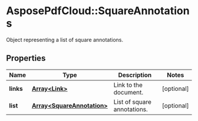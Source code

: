 ﻿# AsposePdfCloud::SquareAnnotations
Object representing a list of square annotations.

## Properties
Name | Type | Description | Notes
------------ | ------------- | ------------- | -------------
**links** | [**Array&lt;Link&gt;**](Link.md) | Link to the document. | [optional] 
**list** | [**Array&lt;SquareAnnotation&gt;**](SquareAnnotation.md) | List of square annotations. | [optional] 


